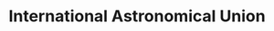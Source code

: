 ---
facebook: https://facebook.com/InternationalAstronomicalUnion
logohandle: iau
sort: iau
title: International Astronomical Union
twitter: https://x.com/IAU_org
website: https://www.iau.org/
youtube: https://youtube.com/channel/UCc3I9q-N0NA05vIYeNMmtTw
---